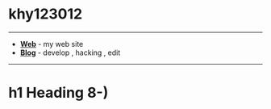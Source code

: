 # khy123012
---
- __[Web](khy123012.dothome.co.kr)__ - my web site
- __[Blog](https://www.instagram.com/k.idbeholds/)__ - develop , hacking , edit



---

# h1 Heading 8-)
